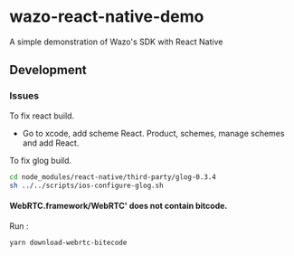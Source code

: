 # wazo-react-native-demo
A simple demonstration of Wazo's SDK with React Native


## Development

### Issues
To fix react build.

- Go to xcode, add scheme React. Product, schemes, manage schemes and add React.

To fix glog build.

```sh
cd node_modules/react-native/third-party/glog-0.3.4
sh ../../scripts/ios-configure-glog.sh
```

#### WebRTC.framework/WebRTC' does not contain bitcode.

Run :
```sh
yarn download-webrtc-bitecode
```

